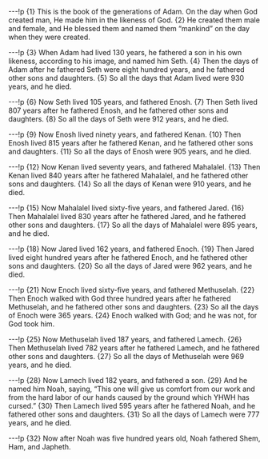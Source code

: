 ---!p
{1} This is the book of the generations of Adam. On the day when God created man, He made him in the likeness of God. {2} He created them male and female, and He blessed them and named them “mankind” on the day when they were created.

---!p
{3} When Adam had lived 130 years, he fathered a son in his own likeness, according to his image, and named him Seth. {4} Then the days of Adam after he fathered Seth were eight hundred years, and he fathered other sons and daughters. {5} So all the days that Adam lived were 930 years, and he died.

---!p
{6} Now Seth lived 105 years, and fathered Enosh. {7} Then Seth lived 807 years after he fathered Enosh, and he fathered other sons and daughters. {8} So all the days of Seth were 912 years, and he died.

---!p
{9} Now Enosh lived ninety years, and fathered Kenan. {10} Then Enosh lived 815 years after he fathered Kenan, and he fathered other sons and daughters. {11} So all the days of Enosh were 905 years, and he died.

---!p
{12} Now Kenan lived seventy years, and fathered Mahalalel. {13} Then Kenan lived 840 years after he fathered Mahalalel, and he fathered other sons and daughters. {14} So all the days of Kenan were 910 years, and he died.

---!p
{15} Now Mahalalel lived sixty-five years, and fathered Jared. {16} Then Mahalalel lived 830 years after he fathered Jared, and he fathered other sons and daughters. {17} So all the days of Mahalalel were 895 years, and he died.

---!p
{18} Now Jared lived 162 years, and fathered Enoch. {19} Then Jared lived eight hundred years after he fathered Enoch, and he fathered other sons and daughters. {20} So all the days of Jared were 962 years, and he died.

---!p
{21} Now Enoch lived sixty-five years, and fathered Methuselah. {22} Then Enoch walked with God three hundred years after he fathered Methuselah, and he fathered other sons and daughters. {23} So all the days of Enoch were 365 years. {24} Enoch walked with God; and he was not, for God took him.

---!p
{25} Now Methuselah lived 187 years, and fathered Lamech. {26} Then Methuselah lived 782 years after he fathered Lamech, and he fathered other sons and daughters. {27} So all the days of Methuselah were 969 years, and he died.

---!p
{28} Now Lamech lived 182 years, and fathered a son. {29} And he named him Noah, saying, “This one will give us comfort from our work and from the hard labor of our hands caused by the ground which YHWH has cursed.” {30} Then Lamech lived 595 years after he fathered Noah, and he fathered other sons and daughters. {31} So all the days of Lamech were 777 years, and he died.

---!p
{32} Now after Noah was five hundred years old, Noah fathered Shem, Ham, and Japheth.